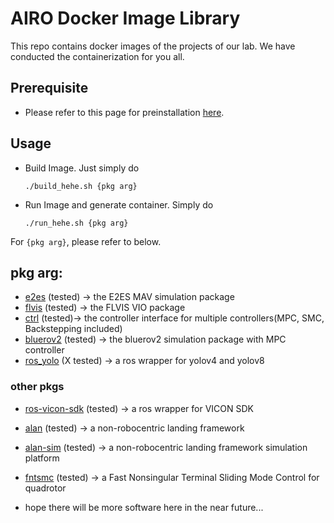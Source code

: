 # AIRO Docker Image Library
This repo contains docker images of the projects of our lab. We have conducted the containerization for you all. 

## Prerequisite
- Please refer to this page for preinstallation [here](https://github.com/HKPolyU-UAV/docker_practice).

## Usage
- Build Image. Just simply do 

    ```./build_hehe.sh {pkg arg}```
- Run Image and generate container. Simply do 
    
    ```./run_hehe.sh {pkg arg}``` 

For ```{pkg arg}```, please refer to below.

## pkg arg:
- [e2es](https://github.com/HKPolyU-UAV/E2ES) (tested) -> the E2ES MAV simulation package
- [flvis](https://github.com/HKPolyU-UAV/FLVIS) (tested) -> the FLVIS VIO package
- [ctrl](https://github.com/HKPolyU-UAV/airo_control_interface) (tested)-> the controller interface for multiple controllers(MPC, SMC, Backstepping included)
- [bluerov2](https://github.com/HKPolyU-UAV/bluerov2) (tested) -> the bluerov2 simulation package with MPC controller
- [ros_yolo](https://github.com/HKPolyU-UAV/yolo_ros_plugin) (X tested) -> a ros wrapper for yolov4 and yolov8


### other pkgs
- [ros-vicon-sdk](https://github.com/HKPolyU-UAV/ros_vicon_sdk) (tested) -> a ros wrapper for VICON SDK
- [alan](https://github.com/HKPolyU-UAV/alan) (tested) -> a non-robocentric landing framework
- [alan-sim](https://github.com/HKPolyU-UAV/alan_sim) (tested) -> a non-robocentric landing framework simulation platform
- [fntsmc](https://github.com/HKPolyU-UAV/fntsmc) (tested) -> a Fast Nonsingular Terminal Sliding Mode Control for quadrotor

- hope there will be more software here in the near future...